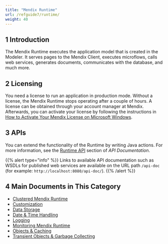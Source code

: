 ```yaml
---
title: "Mendix Runtime"
url: /refguide7/runtime/
weight: 40
---
```


## 1 Introduction

The Mendix Runtime executes the application model that is created in the Modeler. It serves pages to the Mendix Client, executes microflows, calls web services, generates documents, communicates with the database, and much more.

## 2 Licensing

You need a license to run an application in production mode. Without a license, the Mendix Runtime stops operating after a couple of hours. A license can be obtained through your account manager at Mendix. Afterwards, you can activate your license by following the instructions in [How to Activate Your Mendix License on Microsoft Windows](/developerportal/deploy/activate-a-mendix-license-on-microsoft-windows/).

## 3 APIs

You can extend the functionality of the Runtime by writing Java actions. For more information,  see the [Runtime API](/apidocs-mxsdk/apidocs/#runtime) section of *API Documentation*.

{{% alert type="info" %}}
Links to available API documentation such as WSDLs for published web services are available on the URL path `/api-doc` (for example: `http://localhost:8080/api-doc/`).
{{% /alert %}}

## 4 Main Documents in This Category

* [Clustered Mendix Runtime](/refguide7/clustered-mendix-runtime/)
* [Customization](/refguide7/custom-settings/)
* [Data Storage](/refguide7/data-storage/)
* [Date & Time Handling](/refguide7/datetime-handling-faq/)
* [Logging](/refguide7/logging/)
* [Monitoring Mendix Runtime](/refguide7/monitoring-mendix-runtime/)
* [Objects & Caching](/refguide7/objects-and-caching/)
* [Transient Objects & Garbage Collecting](/refguide7/transient-objects-garbage-collecting/)
